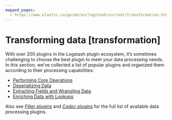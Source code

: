 ```yaml
---
mapped_pages:
  - https://www.elastic.co/guide/en/logstash/current/transformation.html
---
```


# Transforming data [transformation]

With over 200 plugins in the Logstash plugin ecosystem, it’s sometimes challenging to choose the best plugin to meet your data processing needs. In this section, we’ve collected a list of popular plugins and organized them according to their processing capabilities:

* [Performing Core Operations](/reference/core-operations.md)
* [Deserializing Data](/reference/data-deserialization.md)
* [Extracting Fields and Wrangling Data](/reference/field-extraction.md)
* [Enriching Data with Lookups](/reference/lookup-enrichment.md)

Also see [*Filter plugins*](logstash-docs-md://lsr/filter-plugins.md) and [*Codec plugins*](logstash-docs-md://lsr/codec-plugins.md) for the full list of available data processing plugins.





